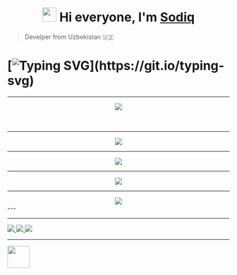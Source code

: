 <h1 align="center"><img src="https://github.com/blackcater/blackcater/raw/main/images/Hi.gif" height="32"/> Hi everyone, I'm <a href="https://CloseCoder.cf" target="_blank">Sodiq</a></h1>

> Develper from Uzbekistan 🇺🇿

# [![Typing SVG](https://readme-typing-svg.herokuapp.com?color=47B8F7&lines=Python+Developer;Front-End+Developer;)](https://git.io/typing-svg)
***
<div align="center"><img src="https://github-profile-trophy.vercel.app/?username=KarimjonovSodiq"</img></div>
<br></br>

---

<div align="center"><img  src="https://github-readme-streak-stats.herokuapp.com/?user=KarimjonovSodiq" </img></div>

***

<div align="center"><img  src="https://github-readme-stats.vercel.app/api/top-langs/?username=KarimjonovSodiq" </img></div>

---

<div align="center"><img  src="https://github-readme-stats.vercel.app/api?username=KarimjonovSodiq" </img></div>

***

<div align="center"><img  src="https://activity-graph.herokuapp.com/graph?username=KarimjonovSodiq&theme=react-dark" </img></div>
---


---

<div style="display:block;">
<a href="https://t.me/Projects_mine" >
<img src="https://img.shields.io/badge/Adobe%20Photoshop-31A8FF?style=for-the-badge&logo=Adobe%20Photoshop&logoColor=black"></img>
<img src="https://img.shields.io/badge/Figma-F24E1E?style=for-the-badge&logo=figma&logoColor=white"</img>
<img src="https://img.shields.io/badge/Adobe%20Illustrator-FF9A00?style=for-the-badge&logo=adobe%20illustrator&logoColor=white"></img>
</a>
</div>

***

<a style="display:inline;" href="https://t.me/Close_Coder">
<img src="https://www.freepnglogos.com/uploads/telegram-logo-image-1.png" width="50"</img>
</a>
